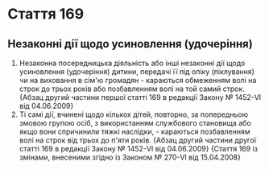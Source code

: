 Cтаття 169
====
Незаконні дії щодо усиновлення (удочеріння)
----
1. Незаконна посередницька діяльність або інші незаконні дії щодо усиновлення (удочеріння) дитини, передачі її під опіку (піклування) чи на виховання в сім'ю громадян -
караються обмеженням волі на строк до трьох років або позбавленням волі на той самий строк.
{Абзац другий частини першої статті 169 в редакції Закону № 1452-VI від 04.06.2009}
2. Ті самі дії, вчинені щодо кількох дітей, повторно, за попередньою змовою групою осіб, з використанням службового становища або якщо вони спричинили тяжкі наслідки, -
караються позбавленням волі на строк від трьох до п'яти років.
{Абзац другий частини другої статті 169 в редакції Закону № 1452-VI від 04.06.2009}
{Стаття 169 із змінами, внесеними згідно із Законом № 270-VI від 15.04.2008}
